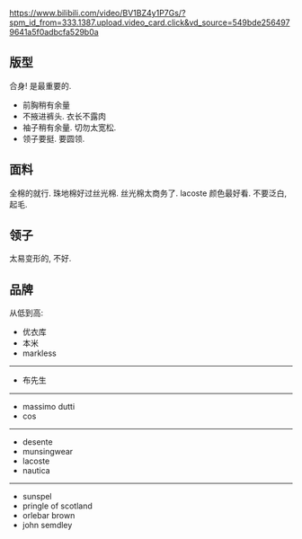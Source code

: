 https://www.bilibili.com/video/BV1BZ4y1P7Gs/?spm_id_from=333.1387.upload.video_card.click&vd_source=549bde2564979641a5f0adbcfa529b0a

## 版型
合身! 是最重要的.
- 前胸稍有余量
- 不掖进裤头. 衣长不露肉
- 袖子稍有余量. 切勿太宽松.
- 领子要挺. 要圆领.

## 面料
全棉的就行.
珠地棉好过丝光棉. 丝光棉太商务了.
lacoste 颜色最好看.
不要泛白, 起毛.

## 领子
太易变形的, 不好.

## 品牌
从低到高:
- 优衣库
- 本米
- markless
- ---
- 布先生
- ---
- massimo dutti
- cos
- ---
- desente
- munsingwear
- lacoste
- nautica
- ---
- sunspel
- pringle of scotland
- orlebar brown
- john semdley